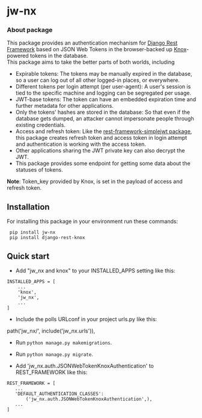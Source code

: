 # jw-nx

### About package
This package provides an authentication mechanism for [Django Rest Framework](https://www.django-rest-framework.org/) based on JSON Web Tokens in the browser-backed up [Knox](https://james1345.github.io/django-rest-knox/)-powered tokens in the database.  
This package aims to take the better parts of both worlds, including 
- Expirable tokens: The tokens may be manually expired in the database, so a user can log out of all other logged-in places, or everywhere.   
 - Different tokens per login attempt (per user-agent): A user's session is tied to the specific machine and logging can be segregated per usage.  
  - JWT-base tokens: The token can have an embedded expiration time and further metadata for other applications.  
  - Only the tokens' hashes are stored in the database: So that even if the database gets dumped, an attacker cannot impersonate people through existing credentials.  
  - Access and refresh token: Like the [rest-framework-simplejwt package](https://django-rest-framework-simplejwt.readthedocs.io/en/latest/), this package creates refresh token and access token in login attempt and authentication is working with the access token.  
 - Other applications sharing the JWT private key can also decrypt the JWT.  
 - This package provides some endpoint for getting some data about the statuses of tokens.  
 
**Note**: Token_key provided by Knox, is set in the payload of access and refresh token.
  
  
Installation  
----
  
For installing this package in your environment run these commands:

     pip install jw-nx
     pip install django-rest-knox

Quick start  
-----------  
  
 - Add "jw_nx and knox" to your INSTALLED_APPS setting like this:

```
INSTALLED_APPS = [   
    ...  
    'knox',   
    'jw_nx',  
    ...   
]
```
 - Include the polls URLconf in your project urls.py like this:
  
 path('jw_nx/', include('jw_nx.urls')),  
 - Run ``python manage.py makemigrations``.  
 - Run ``python manage.py migrate``.  
  
 - Add 'jw_nx.auth.JSONWebTokenKnoxAuthentication' to REST_FRAMEWORK like this:

```
REST_FRAMEWORK = [ 
   ... 
   'DEFAULT_AUTHENTICATION_CLASSES': 
       ('jw_nx.auth.JSONWebTokenKnoxAuthentication',),
   ...
]
```
